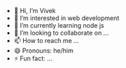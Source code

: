 - 👋 Hi, I’m Vivek 
- 👀 I’m interested in web development 
- 🌱 I’m currently learning node js
- 💞️ I’m looking to collaborate on ...
- 📫 How to reach me ...
- 😄 Pronouns: he/him
- ⚡ Fun fact: ...

<!---
Vivek0925/Vivek0925 is a ✨ special ✨ repository because its `README.md` (this file) appears on your GitHub profile.
You can click the Preview link to take a look at your changes.
--->
